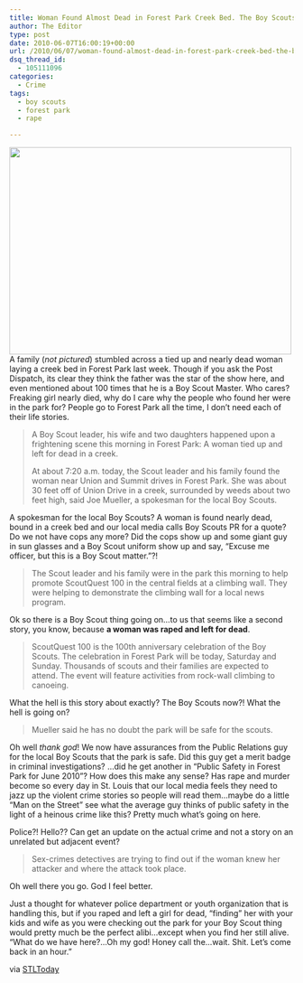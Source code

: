 ```yaml
---
title: Woman Found Almost Dead in Forest Park Creek Bed. The Boy Scouts Are on the Case!
author: The Editor
type: post
date: 2010-06-07T16:00:19+00:00
url: /2010/06/07/woman-found-almost-dead-in-forest-park-creek-bed-the-boy-scouts-are-on-the-case/
dsq_thread_id:
  - 105111096
categories:
  - Crime
tags:
  - boy scouts
  - forest park
  - rape

---
```

<a rel="attachment wp-att-4850" href="http://punchingkitty.com/2010/06/07/woman-found-almost-dead-in-forest-park-creek-bed-the-boy-scouts-are-on-the-case/destinys-child-boy-scout/"><img class="aligncenter size-full wp-image-4850" title="destinys-child-boy-scout" src="http://media.punchingkitty.com/wordpress/2010/06/destinys-child-boy-scout.jpeg?filter=full" alt="" width="500" height="367" /></a>A family (_not pictured_) stumbled across a tied up and nearly dead woman laying a creek bed in Forest Park last week. Though if you ask the Post Dispatch, its clear they think the father was the star of the show here, and even mentioned about 100 times that he is a Boy Scout Master. Who cares? Freaking girl nearly died, why do I care why the people who found her were in the park for? People go to Forest Park all the time, I don&#8217;t need each of their life stories.

> A Boy Scout leader, his wife and two daughters happened upon a frightening scene this morning in Forest Park: A woman tied up and left for dead in a creek.
> 
> At about 7:20 a.m. today, the Scout leader and his family found the woman near Union and Summit drives in Forest Park. She was about 30 feet off of Union Drive in a creek, surrounded by weeds about two feet high, said Joe Mueller, a spokesman for the local Boy Scouts.

A spokesman for the local Boy Scouts? A woman is found nearly dead, bound in a creek bed and our local media calls Boy Scouts PR for a quote? Do we not have cops any more? Did the cops show up and some giant guy in sun glasses and a Boy Scout uniform show up and say, &#8220;Excuse me officer, but this is a Boy Scout matter.&#8221;?!

> The Scout leader and his family were in the park this morning to help promote ScoutQuest 100 in the central fields at a climbing wall. They were helping to demonstrate the climbing wall for a local news program.

Ok so there is a Boy Scout thing going on&#8230;to us that seems like a second story, you know, because **a woman was raped and left for dead**.

> ScoutQuest 100 is the 100th anniversary celebration of the Boy Scouts. The celebration in Forest Park will be today, Saturday and Sunday. Thousands of scouts and their families are expected to attend. The event will feature activities from rock-wall climbing to canoeing.

What the hell is this story about exactly? The Boy Scouts now?! What the hell is going on?

> Mueller said he has no doubt the park will be safe for the scouts.

Oh well _thank god_! We now have assurances from the Public Relations guy for the local Boy Scouts that the park is safe. Did this guy get a merit badge in criminal investigations? &#8230;did he get another in &#8220;Public Safety in Forest Park for June 2010&#8221;? How does this make any sense? Has rape and murder become so every day in St. Louis that our local media feels they need to jazz up the violent crime stories so people will read them&#8230;maybe do a little &#8220;Man on the Street&#8221; see what the average guy thinks of public safety in the light of a heinous crime like this? Pretty much what&#8217;s going on here.

Police?! Hello?? Can get an update on the actual crime and not a story on an unrelated but adjacent event?

> Sex-crimes detectives are trying to find out if the woman knew her attacker and where the attack took place.

Oh well there you go. God I feel better.

Just a thought for whatever police department or youth organization that is handling this, but if you raped and left a girl for dead, &#8220;finding&#8221; her with your kids and wife as you were checking out the park for your Boy Scout thing would pretty much be the perfect alibi&#8230;except when you find her still alive. &#8220;What do we have here?&#8230;Oh my god! Honey call the&#8230;wait. Shit. Let&#8217;s come back in an hour.&#8221;

via <a href="http://www.stltoday.com/stltoday/news/stories.nsf/stlouiscitycounty/story/B52A8EA794997414862577380050DA07?OpenDocument" target="_blank">STLToday</a>